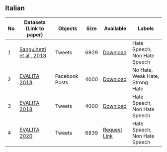 ## Italian

| No | Datasets (Link to paper) | Objects | Size | Available | Labels |
| --- | --- | --- | --- | --- | --- |
| 1 | [Sanguinetti et al., 2018](https://www.aclweb.org/anthology/L18-1443.pdf) | Tweets | 6929 | [Download](https://github.com/msang/hate-speech-corpus) | Hate Speech, Non Hate Speech |
| 2 | [EVALITA 2018](http://ceur-ws.org/Vol-2263/paper010.pdf) | Facebook Posts | 4000 | [Download](http://www.di.unito.it/~tutreeb/haspeede-evalita18/data.html) | No Hate, Weak Hate, Strong Hate |
| 3 | [EVALITA 2018](http://ceur-ws.org/Vol-2263/paper010.pdf) | Tweets | 4000 | [Download](http://www.di.unito.it/~tutreeb/haspeede-evalita18/data.html) | Hate Speech, Non Hate Speech |
| 4 | [EVALITA 2020](https://iris.unito.it/retrieve/handle/2318/1764608/687063/paper162.pdf) | Tweets | 6839 | [Request Link](https://docs.google.com/forms/d/e/1FAIpQLSex_0B8cW0U3pHDIfv71bZXEHD1x2J4omHkti2TlgHwpTATXA/viewform) | Hate Speech, Non Hate Speech |